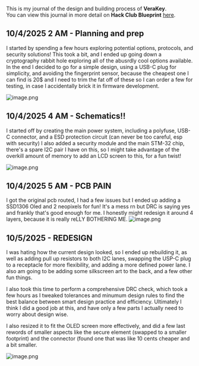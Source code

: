 <!--
  ===================    !!READ THIS NOTICE!!   ====================
  DO NOT edit this file manually. Your changes WILL BE OVERWRITTEN!
  This journal is auto generated and updated by Hack Club Blueprint.
  To edit this file, please edit your journal entries on Blueprint.
  ==================================================================
-->

This is my journal of the design and building process of **VeraKey**.  
You can view this journal in more detail on **Hack Club Blueprint** [here](https://blueprint.hackclub.com/projects/91).


## 10/4/2025 2 AM - Planning and prep  

I started by spending a few hours exploring potential options, protocols, and security solutions! This took a bit, and I ended up going down a cryptography rabbit hole exploring all of the abusrdly cool options available. In the end I decided to go for a simple design, using a USB-C plug for simplicity, and avoiding the fingerprint sensor, because the cheapest one I can find is 20$ and I need to trim the fat off of these so I can order a few for testing, in case I accidentally brick it in firmware development.

![image.png](https://blueprint.hackclub.com/user-attachments/blobs/redirect/eyJfcmFpbHMiOnsiZGF0YSI6MjY5LCJwdXIiOiJibG9iX2lkIn19--bff7b48391c9b6c67f2ff8efebd9d33031a92e4e/image.png)
  

## 10/4/2025 4 AM - Schematics!!  

I started off by creating the main power system, including a polyfuse, USB-C connector, and a ESD protection circuit (can never be too careful, esp with security) I also added a security module and the main STM-32 chip, there's a spare I2C pair I have on this, so I might take advantage of the overkill amount of memory to add an LCD screen to this, for a fun twist!

![image.png](https://blueprint.hackclub.com/user-attachments/blobs/redirect/eyJfcmFpbHMiOnsiZGF0YSI6Mjc1LCJwdXIiOiJibG9iX2lkIn19--3865cb6c76cb67ce407d7e549c25d12d7a80f33b/image.png)
  

## 10/4/2025 5 AM - PCB PAIN  

I got the original pcb routed, I had a few issues but I ended up adding a SSD1306 Oled and 2 neopixels for fun! It's a mess rn but DRC is saying yes and frankly that's good enough for me. I honestly might redesign it around 4 layers, because it is really reLLY BOTHERING ME.
![image.png](https://blueprint.hackclub.com/user-attachments/blobs/redirect/eyJfcmFpbHMiOnsiZGF0YSI6MjkzLCJwdXIiOiJibG9iX2lkIn19--bfcd70f56af49133e896038caff301b97ab66e11/image.png)
  

## 10/5/2025 - REDESIGN  

I was hating how the current design looked, so I ended up rebuilding it, as well as adding pull up resistors to both I2C lanes, swapping the USP-C plug to a receptacle for more flexibility, and adding a more defined power lane. I also am going to be adding some silkscreen art to the back, and a few other fun things.

I also took this time to perform a comprehensive DRC check,  which took a few hours as I tweaked tolerances and minumum design rules to find the best balance between smart design practice and efficiency. Ultimately I think I did a good job at this, and have only a few parts I actually need to worry about design wise.

I also resized it to fit the OLED screen more effectively, and did a few last rewords of smaller aspects like the secure element (swapped to a smaller footprint) and the connector (found one that was like 10 cents cheaper and a bit smaller.

![image.png](https://blueprint.hackclub.com/user-attachments/blobs/redirect/eyJfcmFpbHMiOnsiZGF0YSI6NDQ3LCJwdXIiOiJibG9iX2lkIn19--1b84f79f538dc568661fb4ee3953fc0e12e3b279/image.png)
  

